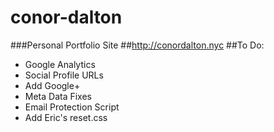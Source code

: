 # conor-dalton
###Personal Portfolio Site
##http://conordalton.nyc
##To Do:
- Google Analytics
- Social Profile URLs
- Add Google+
- Meta Data Fixes
- Email Protection Script
- Add Eric's reset.css
